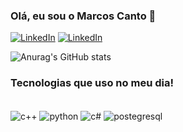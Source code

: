 ### Olá, eu sou o Marcos Canto 👋

[![LinkedIn](https://img.shields.io/badge/LinkedIn-0077B5?style=for-the-badge&logo=linkedin&logoColor=white)](https://www.linkedin.com/in/marcos-canto-9976521a8/)
[![LinkedIn](https://img.shields.io/badge/Instagram-E4405F?style=for-the-badge&logo=instagram&logoColor=white)](https://www.instagram.com/marcos__bat/)

![Anurag's GitHub stats](https://github-readme-stats.vercel.app/api?username=CantoMarcos&show_icons=true&theme=dark)

### Tecnologias que uso no meu dia!

<div style="display: inline_block"><br/>
  <img align="center" alt = "c++" src="https://img.shields.io/badge/C%2B%2B-00599C?style=for-the-badge&logo=c%2B%2B&logoColor=white" /> 
  <img align="center" alt = "python" src="https://img.shields.io/badge/Python-14354C?style=for-the-badge&logo=python&logoColor=white" />
  <img align="center" alt = "c#" src="https://img.shields.io/badge/C%23-239120?style=for-the-badge&logo=c-sharp&logoColor=white" />
  <img align="center" alt = "postegresql" src="https://img.shields.io/badge/PostgreSQL-316192?style=for-the-badge&logo=postgresql&logoColor=white" />
</div><br/>


